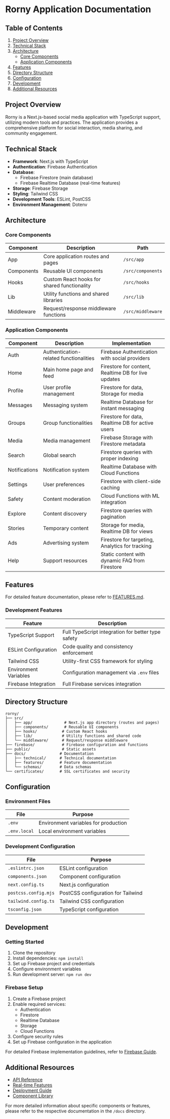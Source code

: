 # Rorny Application Documentation

## Table of Contents

1. [Project Overview](#project-overview)
2. [Technical Stack](#technical-stack)
3. [Architecture](#architecture)
   - [Core Components](#core-components)
   - [Application Components](#application-components)
4. [Features](#features)
5. [Directory Structure](#directory-structure)
6. [Configuration](#configuration)
7. [Development](#development)
8. [Additional Resources](#additional-resources)

## Project Overview

Rorny is a Next.js-based social media application with TypeScript support, utilizing modern tools and practices. The application provides a comprehensive platform for social interaction, media sharing, and community engagement.

## Technical Stack

- **Framework**: Next.js with TypeScript
- **Authentication**: Firebase Authentication
- **Database**: 
  - Firebase Firestore (main database)
  - Firebase Realtime Database (real-time features)
- **Storage**: Firebase Storage
- **Styling**: Tailwind CSS
- **Development Tools**: ESLint, PostCSS
- **Environment Management**: Dotenv

## Architecture

### Core Components

| Component    | Description                                                          | Path                    |
|-------------|----------------------------------------------------------------------|------------------------|
| App         | Core application routes and pages                                     | `/src/app`             |
| Components  | Reusable UI components                                                | `/src/components`      |
| Hooks       | Custom React hooks for shared functionality                           | `/src/hooks`           |
| Lib         | Utility functions and shared libraries                                | `/src/lib`             |
| Middleware  | Request/response middleware functions                                  | `/src/middleware`      |

### Application Components

| Component                | Description                                                                 | Implementation                                          |
|--------------------------|-----------------------------------------------------------------------------|--------------------------------------------------------|
| Auth                     | Authentication-related functionalities                                      | Firebase Authentication with social providers           |
| Home                     | Main home page and feed                                                    | Firestore for content, Realtime DB for live updates    |
| Profile                  | User profile management                                                    | Firestore for data, Storage for media                  |
| Messages                 | Messaging system                                                           | Realtime Database for instant messaging                |
| Groups                   | Group functionalities                                                      | Firestore for data, Realtime DB for active users      |
| Media                    | Media management                                                           | Firebase Storage with Firestore metadata               |
| Search                   | Global search                                                              | Firestore queries with proper indexing                 |
| Notifications            | Notification system                                                        | Realtime Database with Cloud Functions                 |
| Settings                 | User preferences                                                           | Firestore with client-side caching                     |
| Safety                   | Content moderation                                                         | Cloud Functions with ML integration                    |
| Explore                  | Content discovery                                                          | Firestore queries with pagination                      |
| Stories                  | Temporary content                                                          | Storage for media, Realtime DB for views              |
| Ads                      | Advertising system                                                         | Firestore for targeting, Analytics for tracking        |
| Help                     | Support resources                                                          | Static content with dynamic FAQ from Firestore         |

## Features

For detailed feature documentation, please refer to [FEATURES.md](./features/FEATURES.md).

### Development Features

| Feature                 | Description                                                |
|------------------------|------------------------------------------------------------|
| TypeScript Support     | Full TypeScript integration for better type safety         |
| ESLint Configuration   | Code quality and consistency enforcement                   |
| Tailwind CSS          | Utility-first CSS framework for styling                    |
| Environment Variables  | Configuration management via `.env` files                  |
| Firebase Integration   | Full Firebase services integration                         |

## Directory Structure

```
rorny/
├── src/
│   ├── app/              # Next.js app directory (routes and pages)
│   ├── components/       # Reusable UI components
│   ├── hooks/           # Custom React hooks
│   ├── lib/             # Utility functions and shared code
│   └── middleware/      # Request/response middleware
├── firebase/            # Firebase configuration and functions
├── public/              # Static assets
├── docs/               # Documentation
│   ├── technical/      # Technical documentation
│   ├── features/       # Feature documentation
│   └── schemas/        # Data schemas
└── certificates/       # SSL certificates and security
```

## Configuration

### Environment Files

| File                | Purpose                                                    |
|--------------------|----------------------------------------------------------|
| `.env`             | Environment variables for production                       |
| `.env.local`       | Local environment variables                               |

### Development Configuration

| File                | Purpose                                                    |
|--------------------|----------------------------------------------------------|
| `.eslintrc.json`   | ESLint configuration                                      |
| `components.json`   | Component configuration                                   |
| `next.config.ts`    | Next.js configuration                                     |
| `postcss.config.mjs`| PostCSS configuration for Tailwind                        |
| `tailwind.config.ts`| Tailwind CSS configuration                               |
| `tsconfig.json`     | TypeScript configuration                                  |

## Development

### Getting Started

1. Clone the repository
2. Install dependencies: `npm install`
3. Set up Firebase project and credentials
4. Configure environment variables
5. Run development server: `npm run dev`

### Firebase Setup

1. Create a Firebase project
2. Enable required services:
   - Authentication
   - Firestore
   - Realtime Database
   - Storage
   - Cloud Functions
3. Configure security rules
4. Set up Firebase configuration in the application

For detailed Firebase implementation guidelines, refer to [Firebase Guide](./technical/firebase-guide.md).

## Additional Resources

- [API Reference](./technical/api-reference.md)
- [Real-time Features](./technical/websocket.md)
- [Deployment Guide](./technical/deployment.md)
- [Component Library](./src/components)

For more detailed information about specific components or features, please refer to the respective documentation in the `/docs` directory.
